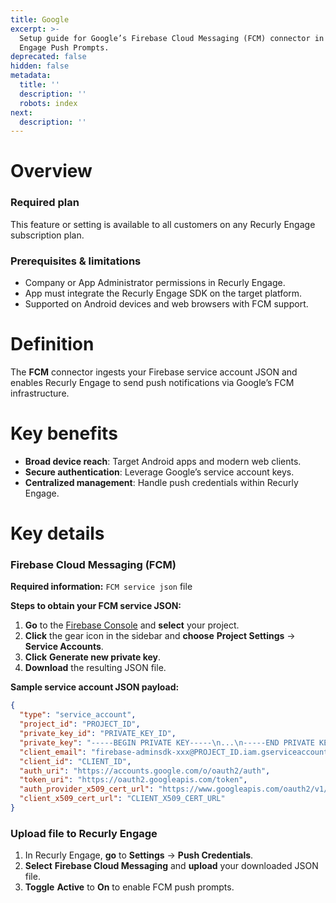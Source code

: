 ```yaml
---
title: Google
excerpt: >-
  Setup guide for Google’s Firebase Cloud Messaging (FCM) connector in Recurly
  Engage Push Prompts.
deprecated: false
hidden: false
metadata:
  title: ''
  description: ''
  robots: index
next:
  description: ''
---
```

# Overview

### Required plan

This feature or setting is available to all customers on any Recurly Engage subscription plan.

### Prerequisites & limitations

* Company or App Administrator permissions in Recurly Engage.
* App must integrate the Recurly Engage SDK on the target platform.
* Supported on Android devices and web browsers with FCM support.

# Definition

The **FCM** connector ingests your Firebase service account JSON and enables Recurly Engage to send push notifications via Google’s FCM infrastructure.

# Key benefits

* **Broad device reach**: Target Android apps and modern web clients.
* **Secure authentication**: Leverage Google’s service account keys.
* **Centralized management**: Handle push credentials within Recurly Engage.

# Key details

### Firebase Cloud Messaging (FCM)

**Required information:** `FCM service json` file

**Steps to obtain your FCM service JSON:**

1. **Go** to the [Firebase Console](https://console.firebase.google.com/) and **select** your project.
2. **Click** the gear icon in the sidebar and **choose** **Project Settings** → **Service Accounts**.
3. **Click** **Generate new private key**.
4. **Download** the resulting JSON file.

**Sample service account JSON payload:**

```json
{
  "type": "service_account",
  "project_id": "PROJECT_ID",
  "private_key_id": "PRIVATE_KEY_ID",
  "private_key": "-----BEGIN PRIVATE KEY-----\n...\n-----END PRIVATE KEY-----\n",
  "client_email": "firebase-adminsdk-xxx@PROJECT_ID.iam.gserviceaccount.com",
  "client_id": "CLIENT_ID",
  "auth_uri": "https://accounts.google.com/o/oauth2/auth",
  "token_uri": "https://oauth2.googleapis.com/token",
  "auth_provider_x509_cert_url": "https://www.googleapis.com/oauth2/v1/certs",
  "client_x509_cert_url": "CLIENT_X509_CERT_URL"
}
```

### Upload file to Recurly Engage

1. In Recurly Engage, **go** to **Settings** → **Push Credentials**.
2. **Select** **Firebase Cloud Messaging** and **upload** your downloaded JSON file.
3. **Toggle** **Active** to **On** to enable FCM push prompts.